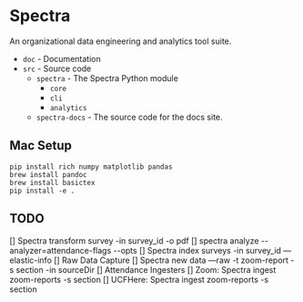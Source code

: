 # Spectra

An organizational data engineering and analytics tool suite.

- `doc` - Documentation
- `src` - Source code
    - `spectra` - The Spectra Python module
        - `core`
        - `cli`
        - `analytics`
    - `spectra-docs` - The source code for the docs site.


## Mac Setup

```
pip install rich numpy matplotlib pandas
brew install pandoc
brew install basictex
pip install -e .
```

## TODO

[] Spectra transform survey -in survey_id -o pdf 
[] spectra analyze --analyzer=attendance-flags --opts 
[] Spectra index surveys -in survey_id —elastic-info
[] Raw Data Capture
    [] Spectra new data —raw -t zoom-report -s section -in sourceDir
[] Attendance Ingesters
    [] Zoom: Spectra ingest zoom-reports -s section
    [] UCFHere: Spectra ingest zoom-reports -s section